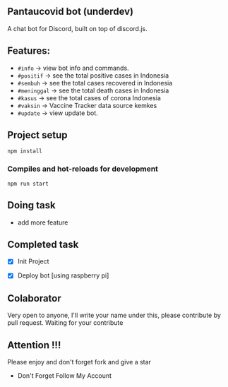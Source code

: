 ## Pantaucovid bot (underdev)
A chat bot for Discord, built on top of discord.js. 

## Features:
- `#info` -> view bot info and commands.
- `#positif` -> see the total positive cases in Indonesia
- `#sembuh` -> see the total cases recovered in Indonesia
- `#meninggal` -> see the total death cases in Indonesia
- `#kasus` -> see the total cases of corona Indonesia
- `#vaksin` -> Vaccine Tracker data source kemkes
- `#update` -> view update bot.

## Project setup
```
npm install
```

### Compiles and hot-reloads for development
```
npm run start
```

## Doing task
- add more feature

## Completed task
- [x] Init Project
- [x] Deploy bot [using raspberry pi]


## Colaborator
Very open to anyone, I'll write your name under this, please contribute by pull request.
Waiting for your contribute

## Attention !!!
Please enjoy and don't forget fork and give a star
- Don't Forget Follow My Account
